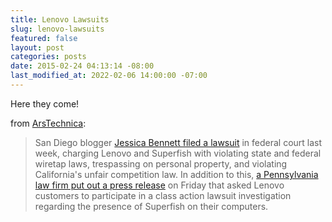 ```yaml
---
title: Lenovo Lawsuits
slug: lenovo-lawsuits
featured: false
layout: post
categories: posts
date: 2015-02-24 04:13:14 -08:00
last_modified_at: 2022-02-06 14:00:00 -07:00
---
```


Here they come!

from [ArsTechnica](http://arstechnica.com/tech-policy/2015/02/lenovo-users-lawyer-up-over-hole-filled-https-breaking-superfish-adware/):

> San Diego blogger [Jessica Bennett filed a lawsuit](https://www.documentcloud.org/documents/1674514-gov-uscourts-casd-467335-1-0.html) in federal court last week, charging Lenovo and Superfish with violating state and federal wiretap laws, trespassing on personal property, and violating California's unfair competition law. In addition to this, [a Pennsylvania law firm put out a press release](http://www.businesswire.com/news/home/20150220005737/en/CONSUMER-COMPUTER-SECURITY-ALERT-Rosen-Law-Firm#.VOtkVPnF_6d) on Friday that asked Lenovo customers to participate in a class action lawsuit investigation regarding the presence of Superfish on their computers.

